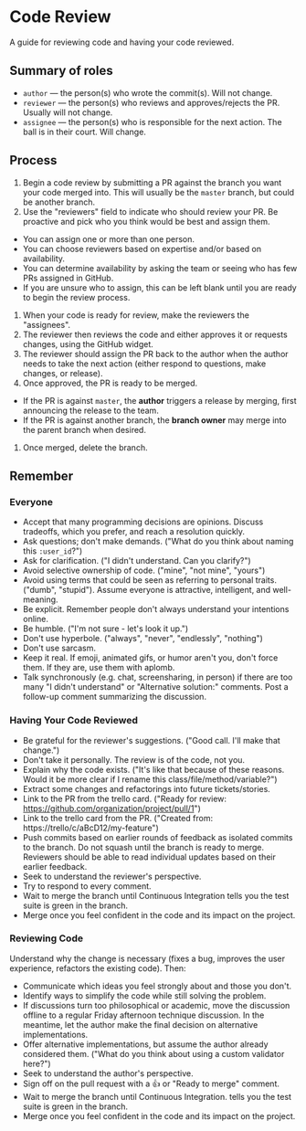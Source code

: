 # Code Review

A guide for reviewing code and having your code reviewed.

## Summary of roles

- `author` — the person(s) who wrote the commit(s). Will not change.
- `reviewer` — the person(s) who reviews and approves/rejects the PR. Usually will not change.
- `assignee` — the person(s) who is responsible for the next action. The ball is in their court. Will change.

## Process

1. Begin a code review by submitting a PR against the branch you want your code merged into. This will usually be the `master` branch, but could be another branch.
1. Use the "reviewers" field to indicate who should review your PR. Be proactive and pick who you think would be best and assign them.
  - You can assign one or more than one person.
  - You can choose reviewers based on expertise and/or based on availability.
  - You can determine availability by asking the team or seeing who has few PRs assigned in GitHub.
  - If you are unsure who to assign, this can be left blank until you are ready to begin the review process.
1. When your code is ready for review, make the reviewers the "assignees".
1. The reviewer then reviews the code and either approves it or requests changes, using the GitHub widget.
1. The reviewer should assign the PR back to the author when the author needs to take the next action (either respond to questions, make changes, or release).
1. Once approved, the PR is ready to be merged.
  - If the PR is against `master`, the **author** triggers a release by merging, first announcing the release to the team.
  - If the PR is against another branch, the **branch owner** may merge into the parent branch when desired.
1. Once merged, delete the branch.

## Remember

### Everyone

* Accept that many programming decisions are opinions. Discuss tradeoffs, which
  you prefer, and reach a resolution quickly.
* Ask questions; don't make demands. ("What do you think about naming this
  `:user_id`?")
* Ask for clarification. ("I didn't understand. Can you clarify?")
* Avoid selective ownership of code. ("mine", "not mine", "yours")
* Avoid using terms that could be seen as referring to personal traits. ("dumb",
  "stupid"). Assume everyone is attractive, intelligent, and well-meaning.
* Be explicit. Remember people don't always understand your intentions online.
* Be humble. ("I'm not sure - let's look it up.")
* Don't use hyperbole. ("always", "never", "endlessly", "nothing")
* Don't use sarcasm.
* Keep it real. If emoji, animated gifs, or humor aren't you, don't force them.
  If they are, use them with aplomb.
* Talk synchronously (e.g. chat, screensharing, in person) if there are too many
  "I didn't understand" or "Alternative solution:" comments. Post a follow-up
  comment summarizing the discussion.

### Having Your Code Reviewed

* Be grateful for the reviewer's suggestions. ("Good call. I'll make that
  change.")
* Don't take it personally. The review is of the code, not you.
* Explain why the code exists. ("It's like that because of these reasons. Would
  it be more clear if I rename this class/file/method/variable?")
* Extract some changes and refactorings into future tickets/stories.
* Link to the PR from the trello card. ("Ready for review:
  https://github.com/organization/project/pull/1")
* Link to the trello card from the PR. ("Created from:
  https://trello/c/aBcD12/my-feature")
* Push commits based on earlier rounds of feedback as isolated commits to the
  branch. Do not squash until the branch is ready to merge. Reviewers should be
  able to read individual updates based on their earlier feedback.
* Seek to understand the reviewer's perspective.
* Try to respond to every comment.
* Wait to merge the branch until Continuous Integration tells you the test suite is green in the branch.
* Merge once you feel confident in the code and its impact on the project.

### Reviewing Code

Understand why the change is necessary (fixes a bug, improves the user
experience, refactors the existing code). Then:

* Communicate which ideas you feel strongly about and those you don't.
* Identify ways to simplify the code while still solving the problem.
* If discussions turn too philosophical or academic, move the discussion offline
  to a regular Friday afternoon technique discussion. In the meantime, let the
  author make the final decision on alternative implementations.
* Offer alternative implementations, but assume the author already considered
  them. ("What do you think about using a custom validator here?")
* Seek to understand the author's perspective.
* Sign off on the pull request with a :thumbsup: or "Ready to merge" comment.
* Wait to merge the branch until Continuous Integration.
  tells you the test suite is green in the branch.
* Merge once you feel confident in the code and its impact on the project.
